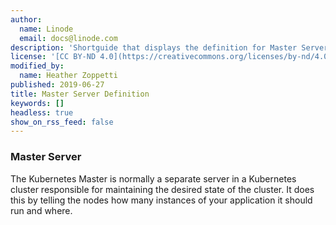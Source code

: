 ```yaml
---
author:
  name: Linode
  email: docs@linode.com
description: 'Shortguide that displays the definition for Master Server.'
license: '[CC BY-ND 4.0](https://creativecommons.org/licenses/by-nd/4.0)'
modified_by:
  name: Heather Zoppetti
published: 2019-06-27
title: Master Server Definition
keywords: []
headless: true
show_on_rss_feed: false
---
```


### Master Server

The Kubernetes Master is normally a separate server in a Kubernetes cluster responsible for maintaining the desired state of the cluster. It does this by telling the nodes how many instances of your application it should run and where.
